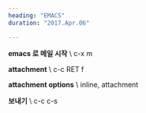 ```yaml
---
heading: "EMACS"
duration: "2017.Apr.06"

---
```


__emacs 로 메일 시작__ \\
c-x m 

__attachment__ \\
c-c RET f

__attachment options__ \\
inline, attachment

__보내기__ \\
c-c c-s
